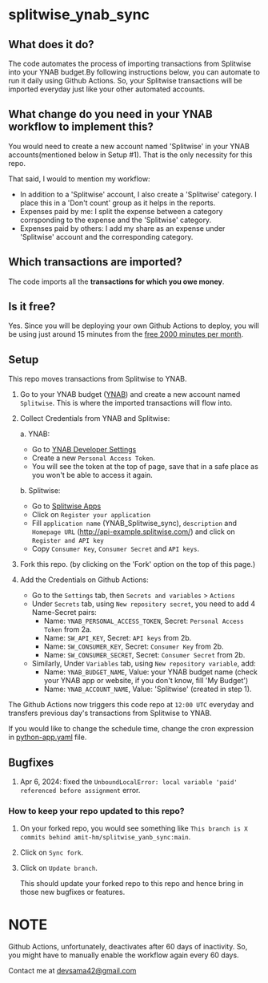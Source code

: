 # splitwise_ynab_sync

## What does it do?
The code automates the process of importing transactions from Splitwise into your YNAB budget.By following instructions below, you can automate to run it daily using Github Actions. So, your Splitwise transactions will be imported everyday just like your other automated accounts.

## What change do you need in your YNAB workflow to implement this?
You would need to create a new account named 'Splitwise' in your YNAB accounts(mentioned below in Setup #1).
That is the only necessity for this repo.

That said, I would to mention my workflow:
- In addition to a 'Splitwise' account, I also create a 'Splitwise' category. I place this in a 'Don't count' group as it helps in the reports.
- Expenses paid by me: I split the expense between a category corrsponding to the expense and the 'Splitwise' category.
- Expenses paid by others: I add my share as an expense under 'Splitwise' account and the corresponding category.

## Which transactions are imported?
The code imports all the **transactions for which you owe money**.

## Is it free?
Yes. Since you will be deploying your own Github Actions to deploy, you will be using just around 15 minutes from the [free 2000 minutes per month](https://docs.github.com/en/billing/managing-billing-for-github-actions/about-billing-for-github-actions#included-storage-and-minutes).

## Setup
This repo moves transactions from Splitwise to YNAB.

1. Go to your YNAB budget ([YNAB](https://app.youneedabudget.com/)) and create a new account named `Splitwise`. This is where the imported transactions will flow into.
2. Collect Credentials from YNAB and Splitwise:

    a. YNAB:
     - Go to [YNAB Developer Settings](https://app.ynab.com/settings/developer)
     - Create a new `Personal Access Token`.
     - You will see the token at the top of page, save that in a safe place as you won't be able to access it again.
    
    b. Splitwise:
    - Go to [Splitwise Apps](https://secure.splitwise.com/apps)
    - Click on `Register your application`
    - Fill `application name` (YNAB_Splitwise_sync), `description` and `Homepage URL` (http://api-example.splitwise.com/) and click on `Register and API key`
    - Copy `Consumer Key`, `Consumer Secret` and `API keys`.
3. Fork this repo. (by clicking on the 'Fork' option on the top of this page.)
4. Add the Credentials on Github Actions:
    - Go to the `Settings` tab, then `Secrets and variables` > `Actions`
    - Under `Secrets` tab, using `New repository secret`, you need to add 4 Name-Secret pairs:
        - Name: `YNAB_PERSONAL_ACCESS_TOKEN`, Secret: `Personal Access Token` from 2a.
        - Name: `SW_API_KEY`, Secret: `API keys` from 2b.
        - Name: `SW_CONSUMER_KEY`, Secret: `Consumer Key` from 2b.
        - Name: `SW_CONSUMER_SECRET`, Secret: `Consumer Secret` from 2b.
    - Similarly, Under `Variables` tab, using `New repository variable`, add:
        - Name: `YNAB_BUDGET_NAME`, Value: your YNAB budget name (check your YNAB app or website, if you don't know, fill 'My Budget')
        - Name: `YNAB_ACCOUNT_NAME`, Value: 'Splitwise' (created in step 1).


The Github Actions now triggers this code repo at `12:00 UTC` everyday and transfers previous day's transactions from Splitwise to YNAB.

If you would like to change the schedule time, change the cron expression in [python-app.yaml](.github/workflows/python-app.yml) file.


## Bugfixes
1. Apr 6, 2024: fixed the `UnboundLocalError: local variable 'paid' referenced before assignment` error.

### How to keep your repo updated to this repo?
1. On your forked repo, you would see something like `This branch is X commits behind amit-hm/splitwise_yanb_sync:main`.
2. Click on `Sync fork`.
3. Click on `Update branch`.

   This should update your forked repo to this repo and hence bring in those new bugfixes or features.

# NOTE
Github Actions, unfortunately, deactivates after 60 days of inactivity. So, you might have to manually enable the workflow again every 60 days.


Contact me at devsama42@gmail.com
